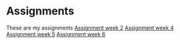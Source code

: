 # Assignments
These are my assignments
[Assignment week 2](https://github.com/MariusLucian/Assignments/blob/master/Assignment_week_2-checkpoint.ipynb)
[Assignment week 4](https://github.com/MariusLucian/Assignments/blob/master/Assignment_week_4.ipynb)
[Assignment week 5](https://github.com/MariusLucian/Assignments/blob/master/Assignment_week_5.ipynb)
[Assignment week 6](https://github.com/MariusLucian/Assignments/blob/master/assignment4.ipynb)
